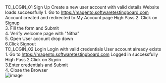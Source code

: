 TC_LOGIN_01	Sign Up	Create a new user account with valid details	Website loads successfully	1. Go to https://magento.softwaretestingboard.com 	Account created and redirected to My Account page	High	Pass
				2. Click on Signup			
				3. Fill the form and Submit			
				4. Verify welcome page with "Nitha"			
				5. Open User account drop down 			
				6.Click Signout			
TC_LOGIN_02	Login	Login with valid credentials	User account already exists	1. Go to https://magento.softwaretestingboard.com 	Logged in successfully	High	Pass
				2.Click on Signin			
				3.Enter credentials and Submit			
				4. Close the Browser			
![image](https://github.com/user-attachments/assets/160053bc-d622-40e6-9c89-adcd36105aad)
